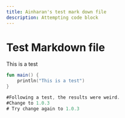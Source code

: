 ```yaml
---
title: Ainharan's test mark down file
description: Attempting code block
---
```

# Test Markdown file

This is a test

```kotlin
fun main() {
    println("This is a test")
}

#Following a test, the results were weird.
#Change to 1.0.3 
# Try change again to 1.0.3
```
